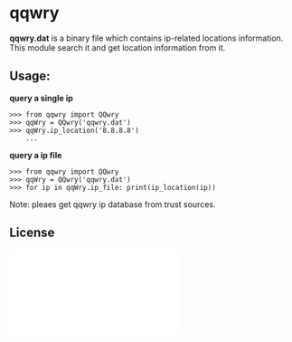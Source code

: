 
# qqwry

**qqwry.dat** is a binary file which contains ip-related locations information.
This module search it and get location information from it.

## Usage:

**query a single ip**

```
>>> from qqwry import QQwry
>>> qqWry = QQwry('qqwry.dat')
>>> qqWry.ip_location('8.8.8.8')
    ...
```

**query a ip file**

```
>>> from qqwry import QQwry
>>> qqWry = QQwry('qqwry.dat')
>>> for ip in qqWry.ip_file: print(ip_location(ip))
```

Note: pleaes get qqwry ip database from trust sources.


## License

![MIT License](license.txt)

